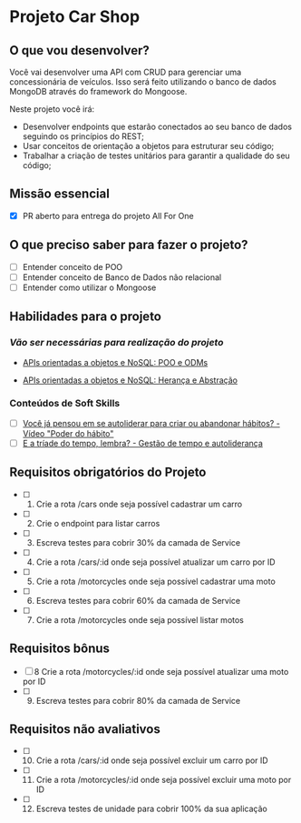 # Projeto Car Shop

## O que vou desenvolver?

Você vai desenvolver uma API com CRUD para gerenciar uma concessionária de veículos. Isso será feito utilizando o banco de dados MongoDB através do framework do Mongoose.

Neste projeto você irá:

- Desenvolver endpoints que estarão conectados ao seu banco de dados seguindo os princípios do REST;
- Usar conceitos de orientação a objetos para estruturar seu código;
- Trabalhar a criação de testes unitários para garantir a qualidade do seu código;

## Missão essencial

- [X] PR aberto para entrega do projeto All For One

## O que preciso saber para fazer o projeto?

- [ ] Entender conceito de POO
- [ ] Entender conceito de Banco de Dados não relacional
- [ ] Entender como utilizar o Mongoose

## Habilidades para o projeto

### _Vão ser necessárias para realização do projeto_

- [APIs orientadas a objetos e NoSQL: POO e ODMs](https://app.betrybe.com/learn/course/5e938f69-6e32-43b3-9685-c936530fd326/module/94d0e996-1827-4fbc-bc24-c99fb592925b/section/31fdf796-fb5a-4a3f-b1d5-4eadd0ab0147/day/fa158180-d0d0-40d7-83bf-ff7c0c983b10/lesson/453cd880-37f1-4e84-9d69-e31738083558)

- [APIs orientadas a objetos e NoSQL: Herança e Abstração](https://app.betrybe.com/learn/course/5e938f69-6e32-43b3-9685-c936530fd326/module/94d0e996-1827-4fbc-bc24-c99fb592925b/section/31fdf796-fb5a-4a3f-b1d5-4eadd0ab0147/day/d87d8c3f-23f2-429b-b571-265103e6418d/lesson/0ec9c610-f806-4ae2-9104-a982edbf632b)

### Conteúdos de Soft Skills

- [ ] [Você já pensou em se autoliderar para criar ou abandonar hábitos? - Vídeo "Poder do hábito"](https://www.youtube.com/watch?v=9BtrLf6PfYY)
- [ ] [E a tríade do tempo, lembra? - Gestão de tempo e autoliderança](https://app.betrybe.com/learn/course/5e938f69-6e32-43b3-9685-c936530fd326/module/2e0692c9-e226-4e95-860a-b4cad80e3c3c/section/13db8d8e-2dcb-44f1-badf-6616dabbef59/day/e85945dd-855e-47a5-839f-b51cc3fce70e/lesson/f34b3270-2341-48b0-b282-3611457aa0d6)

## Requisitos obrigatórios do Projeto

- [ ] 1. Crie a rota /cars onde seja possível cadastrar um carro
- [ ] 2. Crie o endpoint para listar carros
- [ ] 3. Escreva testes para cobrir 30% da camada de Service
- [ ] 4. Crie a rota /cars/:id onde seja possível atualizar um carro por ID
- [ ] 5. Crie a rota /motorcycles onde seja possível cadastrar uma moto
- [ ] 6. Escreva testes para cobrir 60% da camada de Service
- [ ] 7. Crie a rota /motorcycles onde seja possível listar motos

## Requisitos bônus

- [ ] 8 Crie a rota /motorcycles/:id onde seja possível atualizar uma moto por ID
- [ ] 9. Escreva testes para cobrir 80% da camada de Service

## Requisitos não avaliativos

- [ ] 10. Crie a rota /cars/:id onde seja possível excluir um carro por ID
- [ ] 11. Crie a rota /motorcycles/:id onde seja possível excluir uma moto por ID
- [ ] 12. Escreva testes de unidade para cobrir 100% da sua aplicação
